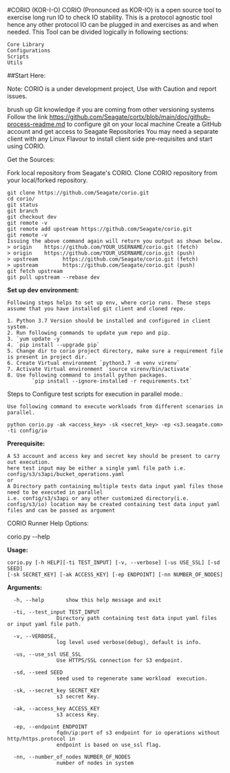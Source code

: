 #CORIO (KOR-I-O)
CORIO (Pronounced as KOR-IO) is a open source tool to exercise long run IO to check IO stability. This is a protocol agnostic tool hence any other protocol IO can be plugged in and exercises as and when needed.
This Tool can be divided logically in following sections:

    Core Library
    Configurations
    Scripts
    Utils
##Start Here:

Note: CORIO is a under development project, Use with Caution and report issues.

brush up Git knowledge if you are coming from other versioning systems
Follow the link <https://github.com/Seagate/cortx/blob/main/doc/github-process-readme.md> to configure git on your local machine
Create a GitHub account and get access to Seagate Repositories
You may need a separate client with any Linux Flavour to install client side pre-requisites and start using CORIO.

Get the Sources:

Fork local repository from Seagate's CORIO. Clone CORIO repository from your local/forked repository.

    git clone https://github.com/Seagate/corio.git
    cd corio/
    git status
    git branch
    git checkout dev
    git remote -v
    git remote add upstream https://github.com/Seagate/corio.git
    git remote -v
    Issuing the above command again will return you output as shown below.
    > origin    https://github.com/YOUR_USERNAME/corio.git (fetch)
    > origin    https://github.com/YOUR_USERNAME/corio.git (push)
    > upstream        https://github.com/Seagate/corio.git (fetch)
    > upstream        https://github.com/Seagate/corio.git (push)
    git fetch upstream
    git pull upstream --rebase dev

**Set up dev environment:**

    Following steps helps to set up env, where corio runs. These steps assume that you have installed git client and cloned repo.

    1. Python 3.7 Version should be installed and configured in client system.
    2. Run following commands to update yum repo and pip.
    3. `yum update -y`
    4. `pip install --upgrade pip`
    5. Change dir to corio project directory, make sure a requirement file is present in project dir.
    6. Create Virtual environment `python3.7 -m venv virenv`
    7. Activate Virtual environment `source virenv/bin/activate`
    8. Use following command to install python packages.
            `pip install --ignore-installed -r requirements.txt`

Steps to Configure test scripts for execution in parallel mode.:

    Use following command to execute workloads from different scenarios in parallel.

    python corio.py -ak <access_key> -sk <secret_key> -ep <s3.seagate.com> -ti config/io

**Prerequisite:** 

    A S3 account and access key and secret key should be present to carry out execution. 
    here test input may be either a single yaml file path i.e. config/s3/s3api/bucket_operations.yaml
    or
    A Directory path containing multiple tests data input yaml files those need to be executed in parallel
    i.e. config/s3/s3api or any other customized directory(i.e. config/s3/io) location may be created containing test data input yaml files and can be passed as argument

CORIO Runner Help Options:

corio.py --help

**Usage:**

    corio.py [-h HELP][-ti TEST_INPUT] [-v, --verbose] [-us USE_SSL] [-sd SEED]
    [-sk SECRET_KEY] [-ak ACCESS_KEY] [-ep ENDPOINT] [-nn NUMBER_OF_NODES]

**Arguments:**

      -h, --help       show this help message and exit

      -ti, --test_input TEST_INPUT
                    Directory path containing test data input yaml files or input yaml file path.
    
      -v, --VERBOSE, 
                    log level used verbose(debug), default is info.
    
      -us, --use_ssl USE_SSL
                    Use HTTPS/SSL connection for S3 endpoint.
    
      -sd, --seed SEED
                    seed used to regenerate same workload  execution.
    
      -sk, --secret_key SECRET_KEY
                    s3 secret Key.
    
      -ak, --access_key ACCESS_KEY
                    s3 access Key.
    
      -ep, --endpoint ENDPOINT
                    fqdn/ip:port of s3 endpoint for io operations without http/https.protocol in 
                    endpoint is based on use_ssl flag.
    
      -nn, --number_of_nodes NUMBER_OF_NODES
                    number of nodes in system
